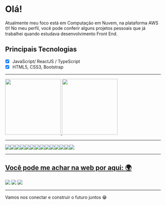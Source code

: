 # Olá!

Atualmente meu foco está em Computação em Nuvem, na plataforma AWS 🤓! No meu perfil, você pode conferir alguns projetos pessoais que já trabalhei quando estudava desenvolvimento Front End.

## Principais Tecnologias

- [x] JavaScript/ ReactJS / TypeScript
- [x] HTML5, CSS3, Bootstrap

---

<div>
  <a href="https://github.com/thefjrm">
  <img height="180em" src="https://github-readme-stats.vercel.app/api?username=thefjrm&show_icons=true&theme=aura&include_all_commits=true&count_private=true"/>
  <img height="180em" src="https://github-readme-stats.vercel.app/api/top-langs/?username=thefjrm&layout=compact&langs_count=7&theme=aura"/>
</div>

---

<img src = "https://img.shields.io/badge/HTML-239120?style=for-the-badge&logo=html5&logoColor=white" /><img src = "https://img.shields.io/badge/CSS-239120?&style=for-the-badge&logo=css3&logoColor=white" /><img src = "https://img.shields.io/badge/JavaScript-F7DF1E?style=for-the-badge&logo=javascript&logoColor=black" /><img src = "https://img.shields.io/badge/Bootstrap-563D7C?style=for-the-badge&logo=bootstrap&logoColor=white" /><img src = "https://img.shields.io/badge/Sass-CC6699?style=for-the-badge&logo=sass&logoColor=white" /><img src = "https://img.shields.io/badge/React-20232A?style=for-the-badge&logo=react&logoColor=61DAFB" /><img src = "https://img.shields.io/badge/Next-black?style=for-the-badge&logo=next.js&logoColor=white" /><img src = "https://img.shields.io/badge/TypeScript-007ACC?style=for-the-badge&logo=typescript&logoColor=white" /><img src = "https://img.shields.io/badge/git-%23F05033.svg?style=for-the-badge&logo=git&logoColor=white" /><img src = "https://img.shields.io/badge/github-%23121011.svg?style=for-the-badge&logo=github&logoColor=white" /><img src = "https://img.shields.io/badge/Visual%20Studio%20Code-0078d7.svg?style=for-the-badge&logo=visual-studio-code&logoColor=white" /><img src = "https://img.shields.io/badge/netlify-%23000000.svg?style=for-the-badge&logo=netlify&logoColor=#00C7B7" /><img src = "https://img.shields.io/badge/NPM-%23000000.svg?style=for-the-badge&logo=npm&logoColor=white" /><img src = "https://img.shields.io/badge/node.js-6DA55F?style=for-the-badge&logo=node.js&logoColor=white" />

---

## Você pode me achar na web por aqui: 🌍

<a href = "mailto:felipejosemartinsrj@outlook.com" target = "_blank"><img src="https://https://cdn.jsdelivr.net/npm/simple-icons@v14/icons/mailboxdotorg.svg" /></a>
<a href = "https://www.linkedin.com/in/thefjrm/" target = "_blank"><img src="https://img.shields.io/badge/LinkedIn-0077B5?style=for-the-badge&logo=linkedin&logoColor=white" /></a>
<a href = "https://www.credly.com/users/felipejrmartins" target = "_blank"><img src="https://cdn.jsdelivr.net/npm/simple-icons@v14/icons/credly.svg" /></a>

---

Vamos nos conectar e construir o futuro juntos 😁
